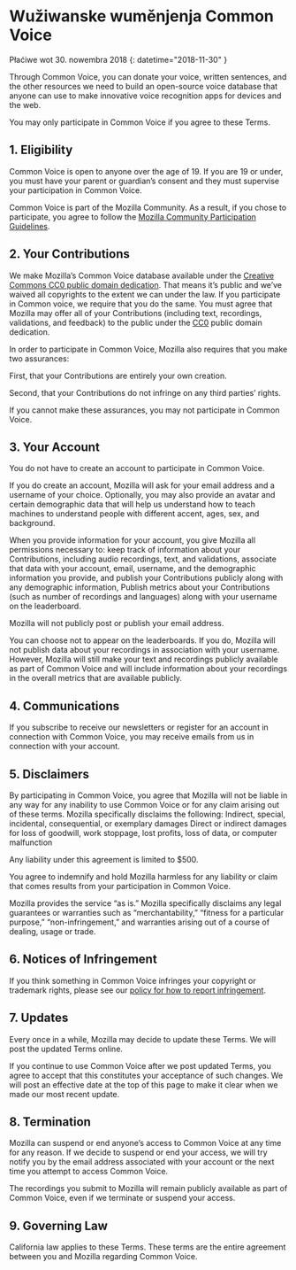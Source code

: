 # Wužiwanske wuměnjenja Common Voice

Płaćiwe wot 30. nowembra 2018 {: datetime="2018-11-30" }

Through Common Voice, you can donate your voice, written sentences, and the other resources we need to build an open-source voice database that anyone can use to make innovative voice recognition apps for devices and the web.

You may only participate in Common Voice if you agree to these Terms. 

## 1. Eligibility
Common Voice is open to anyone over the age of 19. If you are 19 or under, you must have your parent or guardian’s consent and they must supervise your participation in Common Voice. 

Common Voice is part of the Mozilla Community. As a result, if you chose to participate, you agree to follow the [Mozilla Community Participation Guidelines](https://www.mozilla.org/en-US/about/governance/policies/participation/). 

## 2. Your Contributions 
We make Mozilla’s Common Voice database available under the [Creative Commons CC0 public domain dedication](https://creativecommons.org/publicdomain/zero/1.0/). That means it’s public and we’ve waived all copyrights to the extent we can under the law. If you participate in Common voice, we require that you do the same. You must agree that Mozilla may offer all of your Contributions (including text, recordings, validations, and feedback) to the public under the [CC0](https://creativecommons.org/publicdomain/zero/1.0/) public domain dedication. 

In order to participate in Common Voice, Mozilla also requires that you make two assurances: 

First, that your Contributions are entirely your own creation.

Second, that your Contributions do not infringe on any third parties’ rights. 

If you cannot make these assurances, you may not participate in Common Voice. 

## 3. Your Account
You do not have to create an account to participate in Common Voice. 

If you do create an account, Mozilla will ask for your email address and a username of your choice. Optionally, you may also provide an avatar and certain demographic data that will help us understand how to teach machines to understand people with different accent, ages, sex, and background.  

When you provide information for your account, you give Mozilla all permissions necessary to: 
keep track of information about your Contributions, including audio recordings, text, and validations, 
associate that data with your account, email, username, and the demographic information you provide, and
publish your Contributions publicly along with any demographic information,
Publish metrics about your Contributions (such as number of recordings and languages) along with your username on the leaderboard.  

Mozilla will not publicly post or publish your email address. 

You can choose not to appear on the leaderboards. If you do, Mozilla will not publish data about your recordings in association with your username. However, Mozilla will still make your text and recordings publicly available as part of Common Voice and will include information about your recordings in the overall metrics that are available publicly.  

## 4. Communications
If you subscribe to receive our newsletters or register for an account in connection with Common Voice, you may receive emails from us in connection with your account. 

## 5. Disclaimers

By participating in Common Voice, you agree that Mozilla will not be liable in any way for any inability to use Common Voice or for any claim arising out of these terms. Mozilla specifically disclaims the following:
Indirect, special, incidental, consequential, or exemplary damages
Direct or indirect damages for loss of goodwill, work stoppage, lost profits, loss of data, or computer malfunction

Any liability under this agreement is limited to $500. 

You agree to indemnify and hold Mozilla harmless for any liability or claim that comes results from your participation in Common Voice. 

Mozilla provides the service “as is.”  Mozilla specifically disclaims any legal guarantees or warranties such as “merchantability,” “fitness for a particular purpose,” “non-infringement,” and warranties arising out of a course of dealing, usage or trade. 

## 6. Notices of Infringement
If you think something in Common Voice infringes your copyright or trademark rights, please see our [policy for how to report infringement](https://www.mozilla.org/about/legal/report-infringement/).

## 7. Updates 
Every once in a while, Mozilla may decide to update these Terms. We will post the updated Terms online. 

If you continue to use Common Voice after we post updated Terms, you agree to accept that this constitutes your acceptance of such changes. We will post an effective date at the top of this page to make it clear when we made our most recent update. 

## 8. Termination 
Mozilla can suspend or end anyone’s access to Common Voice at any time for any reason. If we decide to suspend or end your access, we will try notify you by the email address associated with your account or the next time you attempt to access Common Voice. 

The recordings you submit to Mozilla will remain publicly available as part of Common Voice, even if we terminate or suspend your access. 

## 9. Governing Law
California law applies to these Terms. These terms are the entire agreement between you and Mozilla regarding Common Voice. 
